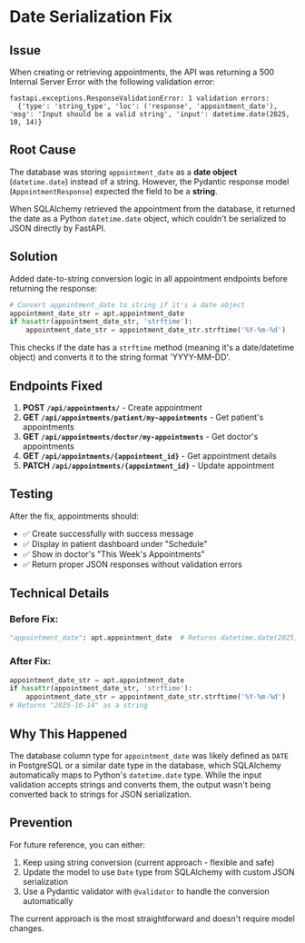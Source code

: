 # Date Serialization Fix

## Issue
When creating or retrieving appointments, the API was returning a 500 Internal Server Error with the following validation error:

```
fastapi.exceptions.ResponseValidationError: 1 validation errors:
  {'type': 'string_type', 'loc': ('response', 'appointment_date'), 'msg': 'Input should be a valid string', 'input': datetime.date(2025, 10, 14)}
```

## Root Cause
The database was storing `appointment_date` as a **date object** (`datetime.date`) instead of a string. However, the Pydantic response model (`AppointmentResponse`) expected the field to be a **string**.

When SQLAlchemy retrieved the appointment from the database, it returned the date as a Python `datetime.date` object, which couldn't be serialized to JSON directly by FastAPI.

## Solution
Added date-to-string conversion logic in all appointment endpoints before returning the response:

```python
# Convert appointment_date to string if it's a date object
appointment_date_str = apt.appointment_date
if hasattr(appointment_date_str, 'strftime'):
    appointment_date_str = appointment_date_str.strftime('%Y-%m-%d')
```

This checks if the date has a `strftime` method (meaning it's a date/datetime object) and converts it to the string format 'YYYY-MM-DD'.

## Endpoints Fixed

1. **POST `/api/appointments/`** - Create appointment
2. **GET `/api/appointments/patient/my-appointments`** - Get patient's appointments
3. **GET `/api/appointments/doctor/my-appointments`** - Get doctor's appointments
4. **GET `/api/appointments/{appointment_id}`** - Get appointment details
5. **PATCH `/api/appointments/{appointment_id}`** - Update appointment

## Testing
After the fix, appointments should:
- ✅ Create successfully with success message
- ✅ Display in patient dashboard under "Schedule"
- ✅ Show in doctor's "This Week's Appointments"
- ✅ Return proper JSON responses without validation errors

## Technical Details

### Before Fix:
```python
"appointment_date": apt.appointment_date  # Returns datetime.date(2025, 10, 14)
```

### After Fix:
```python
appointment_date_str = apt.appointment_date
if hasattr(appointment_date_str, 'strftime'):
    appointment_date_str = appointment_date_str.strftime('%Y-%m-%d')
# Returns "2025-10-14" as a string
```

## Why This Happened
The database column type for `appointment_date` was likely defined as `DATE` in PostgreSQL or a similar date type in the database, which SQLAlchemy automatically maps to Python's `datetime.date` type. While the input validation accepts strings and converts them, the output wasn't being converted back to strings for JSON serialization.

## Prevention
For future reference, you can either:
1. Keep using string conversion (current approach - flexible and safe)
2. Update the model to use `Date` type from SQLAlchemy with custom JSON serialization
3. Use a Pydantic validator with `@validator` to handle the conversion automatically

The current approach is the most straightforward and doesn't require model changes.
